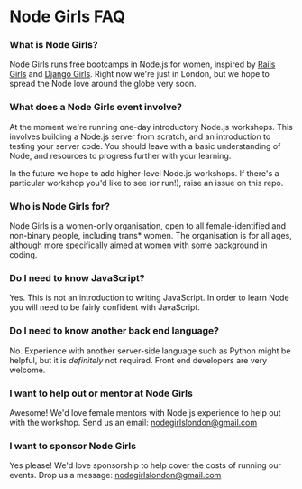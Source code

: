 # Node Girls FAQ

### What is Node Girls?

Node Girls runs free bootcamps in Node.js for women, inspired by [Rails Girls](http://railsgirls.com/) and [Django Girls](https://djangogirls.org/). Right now we're just in London, but we hope to spread the Node love around the globe very soon.

### What does a Node Girls event involve?

At the moment we're running one-day introductory Node.js workshops. This involves building a Node.js server from scratch, and an introduction to testing your server code. You should leave with a basic understanding of Node, and resources to progress further with your learning.

In the future we hope to add higher-level Node.js workshops. If there's a particular workshop you'd like to see (or run!), raise an issue on this repo.

### Who is Node Girls for?

Node Girls is a women-only organisation, open to all female-identified and non-binary people, including trans* women. The organisation is for all ages, although more specifically aimed at women with some background in coding.

### Do I need to know JavaScript?

Yes. This is not an introduction to writing JavaScript. In order to learn Node you will need to be fairly confident with JavaScript.

### Do I need to know another back end language?

No. Experience with another server-side language such as Python might be helpful, but it is *definitely* not required. Front end developers are very welcome.

### I want to help out or mentor at Node Girls

Awesome! We'd love female mentors with Node.js experience to help out with the workshop. Send us an email: nodegirlslondon@gmail.com

### I want to sponsor Node Girls

Yes please! We'd love sponsorship to help cover the costs of running our events. Drop us a message: nodegirlslondon@gmail.com
